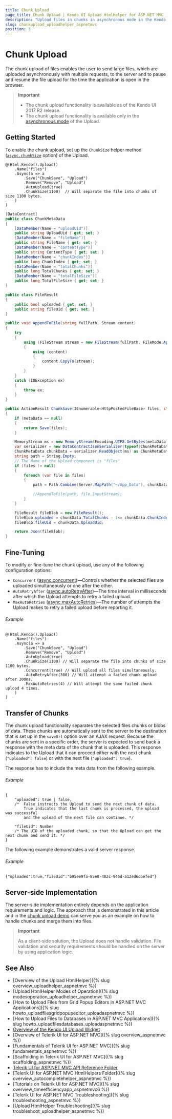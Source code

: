 ```yaml
---
title: Chunk Upload
page_title: Chunk Upload | Kendo UI Upload HtmlHelper for ASP.NET MVC
description: "Upload files in chunks in asynchronous mode in the Kendo UI Upload widget."
slug: chunkupload_uploadhelper_aspnetmvc
position: 3
---
```


# Chunk Upload

The chunk upload of files enables the user to send large files, which are uploaded asynchronously with multiple requests, to the server and to pause and resume the file upload for the time the application is open in the browser.

> **Important**
> * The chunk upload functionality is available as of the Kendo UI 2017 R2 release.
> * The chunk upload functionality is available only in the [asynchronous mode](http://docs.telerik.com/kendo-ui/controls/editors/upload/modes.html#asynchronous-mode) of the Upload.

## Getting Started

To enable the chunk upload, set up the `ChunkSize` helper method ([`async.chunkSize`](http://docs.telerik.com/kendo-ui/api/javascript/ui/upload#configuration-async.chunkSize) option) of the Upload.

```razor
@(Html.Kendo().Upload()
    .Name("files")
    .Async(a => a
        .Save("ChunkSave", "Upload")
        .Remove("Remove", "Upload")
        .AutoUpload(true)
        .ChunkSize(1100)  // Will separate the file into chunks of size 1100 bytes.
    )
)
```
```cs
[DataContract]
public class ChunkMetaData
{
    [DataMember(Name = "uploadUid")]
    public string UploadUid { get; set; }
    [DataMember(Name = "fileName")]
    public string FileName { get; set; }
    [DataMember(Name = "contentType")]
    public string ContentType { get; set; }
    [DataMember(Name = "chunkIndex")]
    public long ChunkIndex { get; set; }
    [DataMember(Name = "totalChunks")]
    public long TotalChunks { get; set; }
    [DataMember(Name = "totalFileSize")]
    public long TotalFileSize { get; set; }
}

public class FileResult
{
    public bool uploaded { get; set; }
    public string fileUid { get; set; }
}

public void AppendToFile(string fullPath, Stream content)
{
    try
    {
        using (FileStream stream = new FileStream(fullPath, FileMode.Append, FileAccess.Write, FileShare.ReadWrite))
        {
            using (content)
            {
                content.CopyTo(stream);
            }
        }
    }
    catch (IOException ex)
    {
        throw ex;
    }
}

public ActionResult ChunkSave(IEnumerable<HttpPostedFileBase> files, string metaData)
{
    if (metaData == null)
    {
        return Save(files);
    }

    MemoryStream ms = new MemoryStream(Encoding.UTF8.GetBytes(metaData));
    var serializer = new DataContractJsonSerializer(typeof(ChunkMetaData));
    ChunkMetaData chunkData = serializer.ReadObject(ms) as ChunkMetaData;
    string path = String.Empty;
    // The Name of the Upload component is "files"
    if (files != null)
    {
        foreach (var file in files)
        {
            path = Path.Combine(Server.MapPath("~/App_Data"), chunkData.FileName);

            //AppendToFile(path, file.InputStream);
        }
    }

    FileResult fileBlob = new FileResult();
    fileBlob.uploaded = chunkData.TotalChunks - 1<= chunkData.ChunkIndex;
    fileBlob.fileUid = chunkData.UploadUid;

    return Json(fileBlob);
}
```

## Fine-Tuning

To modify or fine-tune the chunk upload, use any of the following configuration options:

* `Concurrent` ([async.concurrent](http://docs.telerik.com/kendo-ui/api/javascript/ui/upload#configuration-async.concurrent))&mdash;Controls whether the selected files are uploaded simultaneously or one after the other.
* `AutoRetryAfter` ([async.autoRetryAfter](http://docs.telerik.com/kendo-ui/api/javascript/ui/upload#configuration-async.autoRetryAfter))&mdash;The time interval in milliseconds after which the Upload attempts to retry a failed upload.
* `MaxAutoRetries` ([async.maxAutoRetries](http://docs.telerik.com/kendo-ui/api/javascript/ui/upload#configuration-async.maxAutoRetries))&mdash;The number of attempts the Upload makes to retry a failed upload before reporting it.

###### Example

    @(Html.Kendo().Upload()
        .Name("files")
        .Async(a => a
            .Save("ChunkSave", "Upload")
            .Remove("Remove", "Upload")
            .AutoUpload(true)
            .ChunkSize(1100) // Will separate the file into chunks of size 1100 bytes.
            .Concurrent(true) // Will upload all files simultaneously.
            .AutoRetryAfter(300) // Will attempt a failed chunk upload after 300ms.
            .MaxAutoRetries(4) // Will attempt the same failed chunk upload 4 times.
        )
    )

## Transfer of Chunks

The chunk upload functionality separates the selected files chunks or blobs of data. These chunks are automatically sent to the server to the destination that is set up in the `saveUrl` option over an AJAX request. Because the chunks are sent in a specific order, the server is expected to send back a response with the meta data of the chunk that is uploaded. This response indicates to the Upload that it can proceed either with the next chunk (`"uploaded": false`) or with the next file (`"uploaded": true`).

The response has to include the meta data from the following example.

###### Example

    {
        "uploaded": true | false,
        /*  False instructs the Upload to send the next chunk of data.
            True indicates that the last chunk is processed, the upload was successful
            and the upload of the next file can continue. */

        "fileUid": Number
        /* The UID of the uploaded chunk, so that the Upload can get the next chunk and send it. */
    }

The following example demonstrates a valid server response.

###### Example

    {"uploaded":true,"fileUid":"b95ee9fa-85e8-482c-946d-a12ed6dbefed"}

## Server-side Implementation

The server-side implementation entirely depends on the application requirements and logic. The approach that is demonstrated in this article and in the [chunk upload demo](http://demos.telerik.com/aspnet-mvc/upload/chunkupload) can serve you as an example on how to handle chunks and merge them into files.

> **Important**
>
> As a client-side solution, the Upload does not handle validation. File validation and security requirements should be handled on the server by using application logic.

## See Also

* [Overview of the Upload HtmlHelper]({% slug overview_uploadhelper_aspnetmvc %})
* [Upload HtmlHelper Modes of Operation]({% slug modesoperation_uploadhelper_aspnetmvc %})
* [How to Upload Files from Grid Popup Editors in ASP.NET MVC Applications]({% slug howto_uploadfilesgridpopupeditor_uploadaspnetmvc %})
* [How to Upload Files to Databases in ASP.NET MVC Applications]({% slug howto_uploadfilesdatabases_uploadaspnetmvc %})
* [Overview of the Kendo UI Upload Widget](http://docs.telerik.com/kendo-ui/controls/editors/upload/overview)
* [Overview of Telerik UI for ASP.NET MVC]({% slug overview_aspnetmvc %})
* [Fundamentals of Telerik UI for ASP.NET MVC]({% slug fundamentals_aspnetmvc %})
* [Scaffolding in Telerik UI for ASP.NET MVC]({% slug scaffolding_aspnetmvc %})
* [Telerik UI for ASP.NET MVC API Reference Folder](http://docs.telerik.com/aspnet-mvc/api/Kendo.Mvc/AggregateFunction)
* [Telerik UI for ASP.NET MVC HtmlHelpers Folder]({% slug overview_autocompletehelper_aspnetmvc %})
* [Tutorials on Telerik UI for ASP.NET MVC]({% slug overview_timeefficiencyapp_aspnetmvc6 %})
* [Telerik UI for ASP.NET MVC Troubleshooting]({% slug troubleshooting_aspnetmvc %})
* [Upload HtmlHelper Troubleshooting]({% slug troubleshoot_uploadhelper_aspnetmvc %})
